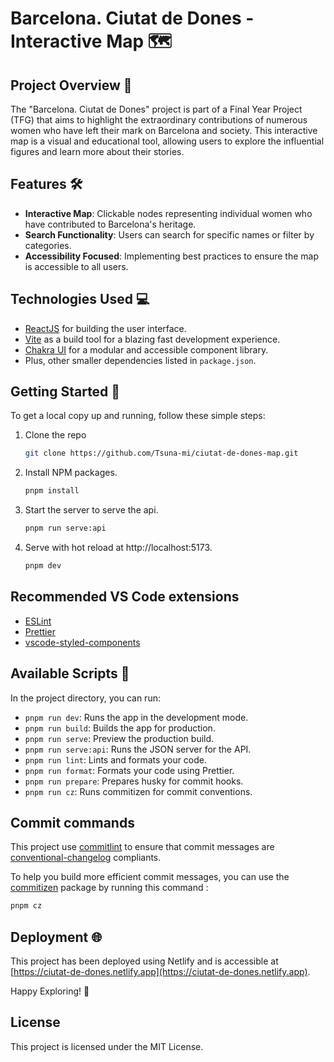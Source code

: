 # Barcelona. Ciutat de Dones - Interactive Map 🗺️

## Project Overview 🌟

The "Barcelona. Ciutat de Dones" project is part of a Final Year Project (TFG) that aims to highlight the extraordinary contributions of numerous women who have left their mark on Barcelona and society. This interactive map is a visual and educational tool, allowing users to explore the influential figures and learn more about their stories.

## Features 🛠️

- **Interactive Map**: Clickable nodes representing individual women who have contributed to Barcelona's heritage.
- **Search Functionality**: Users can search for specific names or filter by categories.
- **Accessibility Focused**: Implementing best practices to ensure the map is accessible to all users.

## Technologies Used 💻

- [ReactJS](https://reactjs.org) for building the user interface.
- [Vite](https://vitejs.dev) as a build tool for a blazing fast development experience.
- [Chakra UI](https://chakra-ui.com) for a modular and accessible component library.
- Plus, other smaller dependencies listed in `package.json`.

## Getting Started 🚀

To get a local copy up and running, follow these simple steps:

1. Clone the repo
   ```sh
   git clone https://github.com/Tsuna-mi/ciutat-de-dones-map.git
   ```

2. Install NPM packages.

   ```sh
   pnpm install
   ```

3. Start the server to serve the api.

   ```sh
   pnpm run serve:api
   ```

4. Serve with hot reload at http://localhost:5173.
   ```bash
   pnpm dev
   ```

## Recommended VS Code extensions

- [ESLint](https://marketplace.visualstudio.com/items?itemName=dbaeumer.vscode-eslint)
- [Prettier](https://marketplace.visualstudio.com/items?itemName=esbenp.prettier-vscode)
- [vscode-styled-components](https://marketplace.visualstudio.com/items?itemName=jpoissonnier.vscode-styled-components)

## Available Scripts 📜
In the project directory, you can run:

- `pnpm run dev`: Runs the app in the development mode.
- `pnpm run build`: Builds the app for production.
- `pnpm run serve`: Preview the production build.
- `pnpm run serve:api`: Runs the JSON server for the API.
- `pnpm run lint`: Lints and formats your code.
- `pnpm run format`: Formats your code using Prettier.
- `pnpm run prepare`: Prepares husky for commit hooks.
- `pnpm run cz`: Runs commitizen for commit conventions.


## Commit commands

This project use [commitlint](https://github.com/conventional-changelog/commitlint) to ensure that commit messages are [conventional-changelog](https://github.com/conventional-changelog/commitlint/tree/master/@commitlint/config-conventional) compliants.

To help you build more efficient commit messages, you can use the [commitizen](https://github.com/commitizen/cz-cli) package by running this command :

```bash
pnpm cz
```

## Deployment 🌐

This project has been deployed using Netlify and is accessible at [https://ciutat-de-dones.netlify.app](https://ciutat-de-dones.netlify.app).

Happy Exploring! 🎉

## License

This project is licensed under the MIT License.

